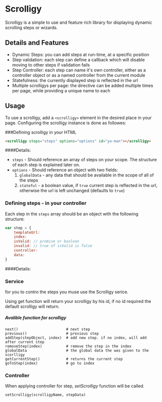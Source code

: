 ﻿# Scrolligy

Scrolligy is a simple to use and feature rich library for displaying dynamic
 scrolling steps or wizards.

## Details and Features

- Dynamic Steps: you can add steps at run-time, at a specific position
- Step validation: each step can define a callback which will disable moving
 to other steps if validation fails
- Step Controller: each step can name it's own controller, either as a
controller object or as a named controller from the current module
- Statefulness: the currently displayed step is reflected in the url
- Multiple scrolligys per page: the directive can be added multiple times per
 page, while providing a unique name to each

## Usage
To use a scrolligy, add a `<scrolligy>` element in the desired place in your
 page. Configuring the scrolligy instance is done as followes:

###Defining scrolligy in your HTML
```html
<scrolligy steps="steps" options="options" id="yo-man"></scrolligy>
```

####Details:
- `steps` - Should reference an array of steps on your scope. The structure
of each step is explained later on.
- `options` - Should reference an object with two fields:
  1. `globalData` - any data that should be available in the scope of all of
  the steps
  2. `stateful` - a boolean value, if `true` current step is reflected in the
  url, otherwise the url is left unchanged (defaults to `true`)

### Defining steps - in your controller
Each step in the `steps` array should be an object with the following structure:
```javascript
var step = {
    templateUrl:
    index:
    isValid: // promise or boolean
    invalid: // true of isValid is false
    controller:
    data:
}
```

####Details:


### Service
for you to contro the steps you muse use the Scrolligy serice.

Using get function will return your scrolligy by his id, if no id required the default scrolligy will return.

##### Avalible function for scrolligy
```
next()                      # next step 
previous()                  # previous step
addStep(stepObject, index)  # add new step. if no index, will add after current step
removeStep(index)           # remove the step in the index
globalData                  # the global data the was given to the scorlligy
getCurrentStep()            # returns the current step
goToStep(index)             # go to index
```

### Controller
When applying controller for step, <i>setScrolligy</i> function will be called.
```
setScrolligy(scrolligyName, stepData)
```